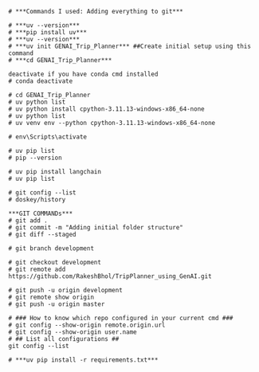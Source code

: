 ```# ***Commands I used: Adding everything to git***```
```
# ***uv --version***
# ***pip install uv***
# ***uv --version***
# ***uv init GENAI_Trip_Planner*** ##Create initial setup using this command
# ***cd GENAI_Trip_Planner***
```
```
deactivate if you have conda cmd installed
# conda deactivate
```
```
# cd GENAI_Trip_Planner
# uv python list
# uv python install cpython-3.11.13-windows-x86_64-none
# uv python list
# uv venv env --python cpython-3.11.13-windows-x86_64-none

# env\Scripts\activate

# uv pip list
# pip --version

# uv pip install langchain
# uv pip list

# git config --list
# doskey/history
```
```
***GIT COMMANDs***
# git add .
# git commit -m "Adding initial folder structure"
# git diff --staged

# git branch development

# git checkout development
# git remote add https://github.com/RakeshBhol/TripPlanner_using_GenAI.git

# git push -u origin development
# git remote show origin
# git push -u origin master

# ### How to know which repo configured in your current cmd ###
# git config --show-origin remote.origin.url
# git config --show-origin user.name
# ## List all configurations ##
git config --list
```
```
# ***uv pip install -r requirements.txt*** 
```